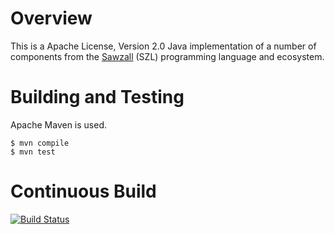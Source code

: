 # Overview
This is a Apache License, Version 2.0 Java implementation of a number of
components from the [Sawzall](http://code.google.com/p/szl) (SZL) programming
language and ecosystem.

# Building and Testing
Apache Maven is used.

    $ mvn compile
    $ mvn test

# Continuous Build
[![Build Status](https://secure.travis-ci.org/matttproud/jawzall.png)](http://travis-ci.org/matttproud/jawzall)
